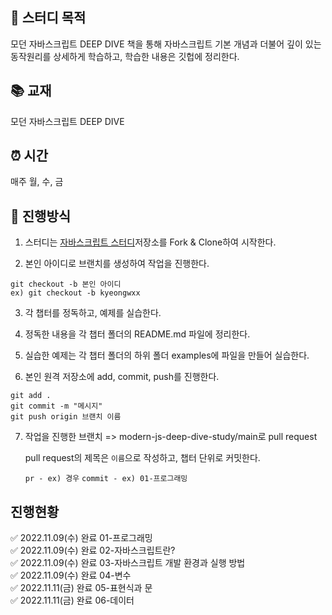 ## 🧐 스터디 목적

모던 자바스크립트 DEEP DIVE 책을 통해 자바스크립트 기본 개념과 더불어 깊이 있는 동작원리를 상세하게 학습하고, 학습한 내용은 깃헙에 정리한다.

## 📚 교재
모던 자바스크립트 DEEP DIVE

## ⏰ 시간
매주 월, 수, 금

## 📝 진행방식

1. 스터디는 [자바스크립트 스터디](https://github.com/kyeongwxx/modern-js-deep-dive-study.git)저장소를 Fork & Clone하여 시작한다.

2. 본인 아이디로 브랜치를 생성하여 작업을 진행한다.


```
git checkout -b 본인 아이디
ex) git checkout -b kyeongwxx
```

3. 각 챕터를 정독하고, 예제를 실습한다.

4. 정독한 내용을 각 챕터 폴더의 README.md 파일에 정리한다.

5. 실습한 예제는 각 챕터 폴더의 하위 폴더 examples에 파일을 만들어 실습한다.

6. 본인 원격 저장소에 add, commit, push를 진행한다.


```
git add .
git commit -m "메시지"
git push origin 브랜치 이름
```

7. 작업을 진행한 브랜치 => modern-js-deep-dive-study/main로 pull request

    pull request의 제목은 `이름`으로 작성하고, 챕터 단위로 커밋한다.

    `pr - ex) 경우`
    `commit - ex) 01-프로그래밍`

## 진행현황

✅ 2022.11.09(수) 완료 01-프로그래밍   
✅ 2022.11.09(수) 완료 02-자바스크립트란?   
✅ 2022.11.09(수) 완료 03-자바스크립트 개발 환경과 실행 방법   
✅ 2022.11.09(수) 완료 04-변수   
✅ 2022.11.11(금) 완료 05-표현식과 문   
✅ 2022.11.11(금) 완료 06-데이터    
